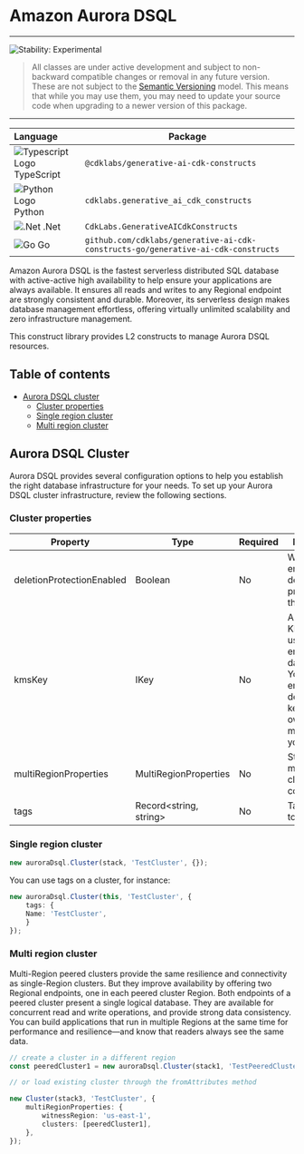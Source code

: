 # Amazon Aurora DSQL

<!--BEGIN STABILITY BANNER-->

---

![Stability: Experimental](https://img.shields.io/badge/stability-Experimental-important.svg?style=for-the-badge)

> All classes are under active development and subject to non-backward compatible changes or removal in any
> future version. These are not subject to the [Semantic Versioning](https://semver.org/) model.
> This means that while you may use them, you may need to update your source code when upgrading to a newer version of this package.

---

<!--END STABILITY BANNER-->

| **Language**                                                                                   | **Package**                             |
| :--------------------------------------------------------------------------------------------- | --------------------------------------- |
| ![Typescript Logo](https://docs.aws.amazon.com/cdk/api/latest/img/typescript32.png) TypeScript | `@cdklabs/generative-ai-cdk-constructs` |
| ![Python Logo](https://docs.aws.amazon.com/cdk/api/latest/img/python32.png) Python             | `cdklabs.generative_ai_cdk_constructs`  |
| ![.Net](https://docs.aws.amazon.com/cdk/api/latest/img/dotnet32.png) .Net                   | `CdkLabs.GenerativeAICdkConstructs`|
| ![Go](https://docs.aws.amazon.com/cdk/api/latest/img/go32.png) Go                   | `github.com/cdklabs/generative-ai-cdk-constructs-go/generative-ai-cdk-constructs`|

Amazon Aurora DSQL is the fastest serverless distributed SQL database with active-active high availability to help ensure your applications are always available. It ensures all reads and writes to any Regional endpoint are strongly consistent and durable. Moreover, its serverless design makes database management effortless, offering virtually unlimited scalability and zero infrastructure management.

This construct library provides L2 constructs to manage Aurora DSQL resources.

## Table of contents

- [Aurora DSQL cluster](#opensearch-managed-cluster-vector-store)
    - [Cluster properties](#cluster-properties)
    - [Single region cluster](#single-region-cluster)
    - [Multi region cluster](#multi-region-cluster)

## Aurora DSQL Cluster

Aurora DSQL provides several configuration options to help you establish the right database infrastructure for your needs. To set up your Aurora DSQL cluster infrastructure, review the following sections.

### Cluster properties

| Property | Type | Required | Description |
|----------|------|----------|-------------|
| deletionProtectionEnabled | Boolean | No | Whether to enable deletion protection for the cluster. |
| kmsKey | IKey | No | A custom KMS key to use for encrypting data. Default: Your data is encrypted by default with a key that AWS owns and manages for you. |
| multiRegionProperties | MultiRegionProperties | No | Structure for multi-Region cluster configurations |
| tags | Record<string, string> | No | Tags to apply to the cluster. |

### Single region cluster

```typescript
new auroraDsql.Cluster(stack, 'TestCluster', {});
```

You can use tags on a cluster, for instance:

```typescript
new auroraDsql.Cluster(this, 'TestCluster', {
    tags: {
    Name: 'TestCluster',
    }
});
```

### Multi region cluster

Multi-Region peered clusters provide the same resilience and connectivity as single-Region clusters. But they improve availability by offering two Regional endpoints, one in each peered cluster Region. Both endpoints of a peered cluster present a single logical database. They are available for concurrent read and write operations, and provide strong data consistency. You can build applications that run in multiple Regions at the same time for performance and resilience—and know that readers always see the same data.

```typescript
// create a cluster in a different region
const peeredCluster1 = new auroraDsql.Cluster(stack1, 'TestPeeredCluster1', {});

// or load existing cluster through the fromAttributes method

new Cluster(stack3, 'TestCluster', {
    multiRegionProperties: {
        witnessRegion: 'us-east-1',
        clusters: [peeredCluster1],
    },
});
```
